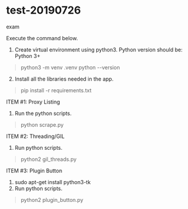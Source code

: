 # test-20190726
exam

Execute the command below.

1. Create virtual environment using python3. Python version should be: Python 3+

> python3 -m venv .venv
> python --version

2. Install all the libraries needed in the app.
> pip install -r requirements.txt

ITEM #1: Proxy Listing
1. Run the python scripts.
> python scrape.py


ITEM #2: Threading/GIL
1. Run python scripts.
> python2 gil_threads.py

ITEM #3: Plugin Button
1. sudo apt-get install python3-tk
2. Run python scripts.
> python2 plugin_button.py


